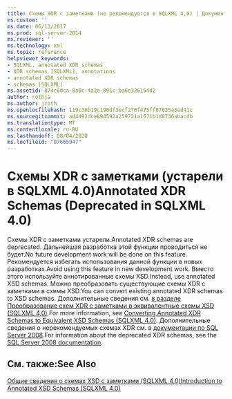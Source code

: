 ```yaml
---
title: Схемы XDR с заметками (не рекомендуется в SQLXML 4,0) | Документация Майкрософт
ms.custom: ''
ms.date: 06/13/2017
ms.prod: sql-server-2014
ms.reviewer: ''
ms.technology: xml
ms.topic: reference
helpviewer_keywords:
- SQLXML, annotated XDR schemas
- XDR schemas [SQLXML], annotations
- annotated XDR schemas
- schemas [SQLXML]
ms.assetid: 874c6dca-8a0c-4a2e-891c-ba6e326154d2
author: rothja
ms.author: jroth
ms.openlocfilehash: 119c36b19c190df3ecf276f475ff87635a3ed41c
ms.sourcegitcommit: ad4d92dce894592a259721a1571b1d8736abacdb
ms.translationtype: MT
ms.contentlocale: ru-RU
ms.lasthandoff: 08/04/2020
ms.locfileid: "87665947"
---
```

# <a name="annotated-xdr-schemas-deprecated-in-sqlxml-40"></a><span data-ttu-id="50d5b-102">Схемы XDR с заметками (устарели в SQLXML 4.0)</span><span class="sxs-lookup"><span data-stu-id="50d5b-102">Annotated XDR Schemas (Deprecated in SQLXML 4.0)</span></span>
  <span data-ttu-id="50d5b-103">Схемы XDR с заметками устарели.</span><span class="sxs-lookup"><span data-stu-id="50d5b-103">Annotated XDR schemas are deprecated.</span></span> <span data-ttu-id="50d5b-104">Дальнейшая разработка этой функции проводиться не будет.</span><span class="sxs-lookup"><span data-stu-id="50d5b-104">No future development work will be done on this feature.</span></span> <span data-ttu-id="50d5b-105">Рекомендуется избегать использования данной функции в новых разработках.</span><span class="sxs-lookup"><span data-stu-id="50d5b-105">Avoid using this feature in new development work.</span></span> <span data-ttu-id="50d5b-106">Вместо этого используйте аннотированные схемы XSD.</span><span class="sxs-lookup"><span data-stu-id="50d5b-106">Instead, use annotated XSD schemas.</span></span> <span data-ttu-id="50d5b-107">Можно преобразовать существующие схемы XDR с заметками в схемы XSD.</span><span class="sxs-lookup"><span data-stu-id="50d5b-107">You can convert existing annotated XDR schemas to XSD schemas.</span></span> <span data-ttu-id="50d5b-108">Дополнительные сведения см. [в разделе Преобразование схем XDR с заметками в эквивалентные схемы XSD &#40;SQLXML 4,0&#41;](converting-annotated-xdr-schemas-to-equivalent-xsd-schemas-sqlxml-4-0.md).</span><span class="sxs-lookup"><span data-stu-id="50d5b-108">For more information, see [Converting Annotated XDR Schemas to Equivalent XSD Schemas &#40;SQLXML 4.0&#41;](converting-annotated-xdr-schemas-to-equivalent-xsd-schemas-sqlxml-4-0.md).</span></span> <span data-ttu-id="50d5b-109">Дополнительные сведения о нерекомендуемых схемах XDR см. в [документации по SQL Server 2008](https://go.microsoft.com/fwlink/?LinkId=202011).</span><span class="sxs-lookup"><span data-stu-id="50d5b-109">For information about the deprecated XDR schemas, see the [SQL Server 2008 documentation](https://go.microsoft.com/fwlink/?LinkId=202011).</span></span>  
  
## <a name="see-also"></a><span data-ttu-id="50d5b-110">См. также:</span><span class="sxs-lookup"><span data-stu-id="50d5b-110">See Also</span></span>  
 [<span data-ttu-id="50d5b-111">Общие сведения о схемах XSD с заметками &#40;SQLXML 4,0&#41;</span><span class="sxs-lookup"><span data-stu-id="50d5b-111">Introduction to Annotated XSD Schemas &#40;SQLXML 4.0&#41;</span></span>](introduction-to-annotated-xsd-schemas-sqlxml-4-0.md)  
  
  
